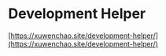 # Development Helper

[https://xuwenchao.site/development-helper/](https://xuwenchao.site/development-helper/)

